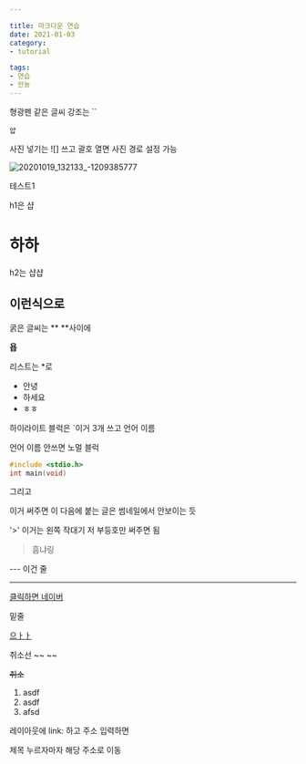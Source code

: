 ```yaml
---

title: 마크다운 연습
date: 2021-01-03 
category: 
- tutorial

tags:
- 연습
- 안뇽
---
```






형광펜 같은 글씨 강조는 `` 

`얍`



사진 넣기는 ![] 쓰고 괄호 열면 사진 경로 설정 가능

![20201019_132133_-1209385777](https://user-images.githubusercontent.com/63948884/103477593-bf858880-4e03-11eb-91da-892b99dc63c2.gif)

테스트1


h1은 샵

# 하하

h2는 샵샵

## 이런식으로



굵은 글씨는 ** **사이에

**욥**



리스트는 *로

* 안녕
* 하세요 
* ㅎㅎ



하이라이트 블럭은 `이거 3개 쓰고 언어 이름

언어 이름 안쓰면 노멀 블럭

```c
#include <stdio.h>
int main(void)
```



그리고 <!-- more -->

이거 써주면 이 다음에 붙는 글은 썸네일에서 안보이는 듯



'>' 이거는 왼쪽 작대기 저 부등호만 써주면 됨

> 흠냐링



--- 이건 줄

---



[]()

[클릭하면 네이버](www.naver.com)



밑줄 <u> </u>

<u>으ㅏㅏ</u>



취소선 ~~ ~~

~~취소~~



1. asdf
2. asdf
3. afsd



레이아웃에 link: 하고 주소 입력하면

제목 누르자마자 해당 주소로 이동
